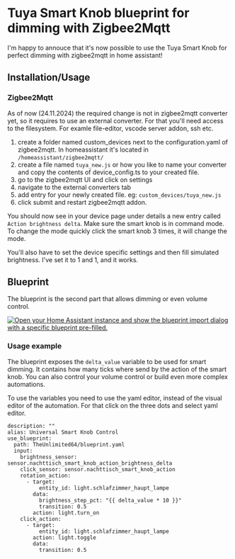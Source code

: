 # Tuya Smart Knob blueprint for dimming with Zigbee2Mqtt

I'm happy to annouce that it's now possible to use the Tuya Smart Knob for perfect dimming with zigbee2mqtt in home assistant!

## Installation/Usage

### Zigbee2Mqtt

As of now (24.11.2024) the required change is not in zigbee2mqtt converter yet, so it requires to use an external converter. For that you'll need access to the filesystem. For examle file-editor, vscode server addon, ssh etc.

1. create a folder named custom_devices next to the configuration.yaml of zigbee2mqtt. In homeassistant it's located in `/homeassistant/zigbee2mqtt/`
2. create a file named `tuya_new.js` or how you like to name your converter and copy the contents of device_config.ts to your created file.
3. go to the zigbee2mqtt UI and click on settings
4. navigate to the external converters tab
5. add entry for your newly created file. eg: `custom_devices/tuya_new.js`
6. click submit and restart zigbee2mqtt addon.

You should now see in your device page under details a new entry called `Action brightness delta`. Make sure the smart knob is in command mode. To change the mode quickly click the smart knob 3 times, it will change the mode.

You'll also have to set the device specific settings and then fill simulated brightness. I've set it to 1 and 1, and it works.

## Blueprint

The blueprint is the second part that allows dimming or even volume control.

[![Open your Home Assistant instance and show the blueprint import dialog with a specific blueprint pre-filled.](https://my.home-assistant.io/badges/blueprint_import.svg)](https://my.home-assistant.io/redirect/blueprint_import/?blueprint_url=https%3A%2F%2Fgithub.com%2FTheUnlimited64%2Ftuya_smart_knob_blueprint%2Fblob%2Fmaster%2Fblueprint.yaml)

### Usage example

The blueprint exposes the `delta_value` variable to be used for smart dimming. It contains how many ticks where send by the action of the smart knob. You can also control your volume control or build even more complex automations.


To use the variables you need to use the yaml editor, instead of the visual editor of the automation. For that click on the three dots and select yaml editor.


```
description: ""
alias: Universal Smart Knob Control
use_blueprint:
  path: TheUnlimited64/blueprint.yaml
  input:
    brightness_sensor: sensor.nachttisch_smart_knob_action_brightness_delta
    click_sensor: sensor.nachttisch_smart_knob_action
    rotation_action:
      - target:
          entity_id: light.schlafzimmer_haupt_lampe
        data:
          brightness_step_pct: "{{ delta_value * 10 }}"
          transition: 0.5
        action: light.turn_on
    click_action:
      - target:
          entity_id: light.schlafzimmer_haupt_lampe
        action: light.toggle
        data:
          transition: 0.5
```